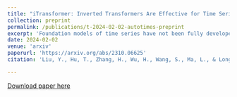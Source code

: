 ```yaml
---
title: "iTransformer: Inverted Transformers Are Effective for Time Series Forecasting"
collection: preprint
permalink: /publications/t-2024-02-02-autotimes-preprint
excerpt: 'Foundation models of time series have not been fully developed due to the limited availability of large-scale time series and the underexploration of scalable pre-training. Based on the similar sequential structure of time series and natural language, increasing research demonstrates the feasibility of leveraging large language models (LLM) for time series. Nevertheless, prior methods may overlook the consistency in aligning time series and natural language, resulting in insufficient utilization of the LLM potentials. To fully exploit the general-purpose token transitions learned from language modeling, we propose AutoTimes to repurpose LLMs as Autoregressive Time series forecasters, which is consistent with the acquisition and utilization of LLMs without updating the parameters. The consequent forecasters can handle flexible series lengths and achieve competitive performance as prevalent models. Further, we present token-wise prompting that utilizes corresponding timestamps to make our method applicable to multimodal scenarios. Analysis demonstrates our forecasters inherit zero-shot and in-context learning capabilities of LLMs. Empirically, AutoTimes exhibits notable method generality and achieves enhanced performance by basing on larger LLMs, additional texts, or time series as instructions.'
date: 2024-02-02
venue: 'arxiv'
paperurl: 'https://arxiv.org/abs/2310.06625'
citation: 'Liu, Y., Hu, T., Zhang, H., Wu, H., Wang, S., Ma, L., & Long, M. (2023). iTransformer: Inverted Transformers Are Effective for Time Series Forecasting. ICLR 2023.'

---
```



[Download paper here](https://arxiv.org/pdf/2310.06625.pdf)
